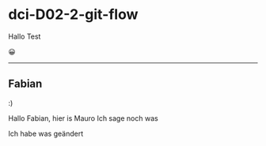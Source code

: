 # dci-D02-2-git-flow

Hallo Test

😀


---
## Fabian
:)

Hallo Fabian, hier is Mauro
Ich sage noch was

Ich habe was geändert
